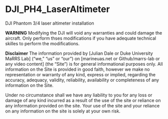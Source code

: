 # DJI_PH4_LaserAltimeter

 DJI Phantom 3/4 laser altimeter installation
 
**WARNING** Modifying the DJI will void any warranties and could damage the aircraft. Only perform thses modifications if you have adequate technical skilles to 
perform the modifications.

**Disclaimer** 
The information provided by [Julian Dale or Duke University MaRRS Lab] (“we,” “us” or “our”) on [marineuas.net or Github/marrs-lab or any video content] (the “Site”) is for general informational purposes only. All information on the Site is provided in good faith, however we make no representation or warranty of any kind, express or implied, regarding the accuracy, adequacy, validity, reliability, availability or completeness of any information on the Site.


Under no circumstance shall we have any liability to you for any loss or damage of any kind incurred as a result of the use of the site or reliance on any information provided on the site. Your use of the site and your reliance on any information on the site is solely at your own risk. 
